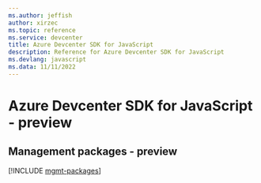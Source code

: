 ```yaml
---
ms.author: jeffish
author: xirzec
ms.topic: reference
ms.service: devcenter
title: Azure Devcenter SDK for JavaScript
description: Reference for Azure Devcenter SDK for JavaScript
ms.devlang: javascript
ms.data: 11/11/2022
---
```

# Azure Devcenter SDK for JavaScript - preview

## Management packages - preview
[!INCLUDE [mgmt-packages](devcenter-mgmt-index.md)]